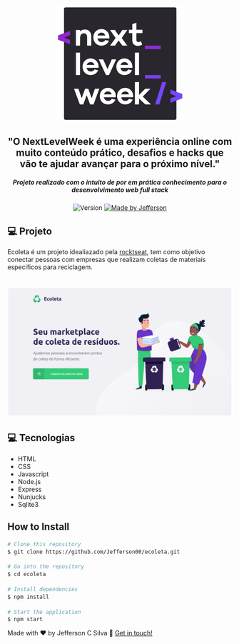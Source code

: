 <p align="center">
  <img src="markdown/nlw.png">
</p>

<h2 align="center"> 
  "O NextLevelWeek é uma experiência online com muito conteúdo prático, desafios e hacks que vão te ajudar avançar para o próximo nível."
</h2>

<h5 align="center"> 
 Projeto realizado com o intuito de por em prática conhecimento para o desenvolvimento web full stack
</h5>

<p align="center">
  <img alt="Version" src="https://img.shields.io/badge/version-1.0-brightgreen">
  <a href="https://www.linkedin.com/in/jefferson-c-silva">
    <img alt="Made by Jefferson" src="https://img.shields.io/badge/made%20by-Jefferson-blue">
  </a>
</p>

## 💻 Projeto

Ecoleta é um projeto idealiazado pela <a href="https://github.com/Rocketseat">rocktseat</a>, tem como objetivo conectar pessoas com empresas que realizam
coletas de materiais especificos para reciclagem.

<h1 align="center">
    <img alt="Example" title="Example" src="markdown/web.png" width="500px" />
</h1>

## 💻 Tecnologias

- HTML
- CSS
- Javascript
- Node.js
- Express
- Nunjucks
- Sqlite3

## How to Install

```bash
# Clone this repository
$ git clone https://github.com/Jefferson00/ecoleta.git

# Go into the repository
$ cd ecoleta

# Install dependencies
$ npm install

# Start the application
$ npm start
```

Made with ♥ by Jefferson C Silva :wave: [Get in touch!](https://www.linkedin.com/in/jefferson-c-silva)
